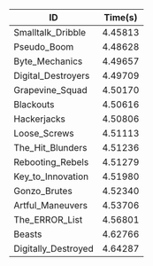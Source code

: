 |ID|Time(s)|
|-|-|
|Smalltalk_Dribble|4.45813|
|Pseudo_Boom|4.48628|
|Byte_Mechanics|4.49657|
|Digital_Destroyers|4.49709|
|Grapevine_Squad|4.50170|
|Blackouts|4.50616|
|Hackerjacks|4.50806|
|Loose_Screws|4.51113|
|The_Hit_Blunders|4.51236|
|Rebooting_Rebels|4.51279|
|Key_to_Innovation|4.51980|
|Gonzo_Brutes|4.52340|
|Artful_Maneuvers|4.53706|
|The_ERROR_List|4.56801|
|Beasts|4.62766|
|Digitally_Destroyed|4.64287|
